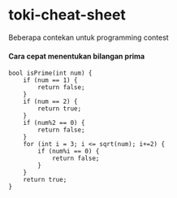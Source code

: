 # toki-cheat-sheet
Beberapa contekan untuk programming contest

#### Cara cepat menentukan bilangan prima
```
bool isPrime(int num) {
    if (num == 1) {
        return false;
    }
    if (num == 2) {
        return true;
    }
    if (num%2 == 0) {
        return false;
    }
    for (int i = 3; i <= sqrt(num); i+=2) {
        if (num%i == 0) {
            return false;
        }
    }
    return true;
}
```
